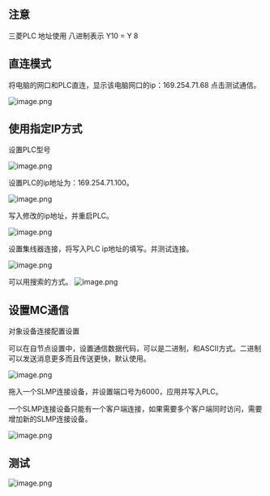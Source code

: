
## 注意

三菱PLC 地址使用 八进制表示 Y10  = Y 8
## 直连模式

将电脑的网口和PLC直连，显示该电脑网口的ip：169.254.71.68
点击测试通信。

![image.png](https://assets.happtim.com/image/n3dc/202405081756791.png)

## 使用指定IP方式

设置PLC型号

![image.png](https://assets.happtim.com/image/n3dc/202405081800525.png)

设置PLC的ip地址为：169.254.71.100。

![image.png](https://assets.happtim.com/image/n3dc/202405081801895.png)

写入修改的ip地址，并重启PLC。

![image.png](https://assets.happtim.com/image/n3dc/202405081805087.png)

设置集线器连接，将写入PLC ip地址的填写。并测试连接。

![image.png](https://assets.happtim.com/image/n3dc/202405081807119.png)

可以用搜索的方式。
![image.png](https://assets.happtim.com/image/n3dc/202405081808260.png)

## 设置MC通信

对象设备连接配置设置

可以在自节点设置中，设置通信数据代码，可以是二进制，和ASCII方式。二进制可以发送消息更多而且传送更快，默认使用。

![image.png](https://assets.happtim.com/image/n3dc/202405081818933.png)

拖入一个SLMP连接设备，并设置端口号为6000，应用并写入PLC。

一个SLMP连接设备只能有一个客户端连接，如果需要多个客户端同时访问，需要增加新的SLMP连接设备。

![image.png](https://assets.happtim.com/image/n3dc/202405081819365.png)


## 测试

![image.png](https://assets.happtim.com/image/n3dc/202405090000501.png)
